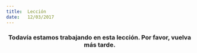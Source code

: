 ```yaml
---
title:  Lección
date:   12/03/2017
---
```


### <center>Todavía estamos trabajando en esta lección. Por favor, vuelva más tarde.</center>